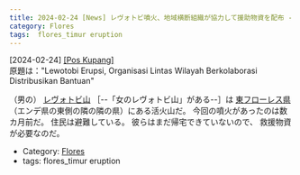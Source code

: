 ```yaml
---
title: 2024-02-24 [News] レヴォトビ噴火、地域横断組織が協力して援助物資を配布 ---レヴォトビ山の噴火の影響はまだまだ続く
category: Flores
tags:  flores_timur eruption
---
```


[2024-02-24] [[Pos Kupang]](https://kupang.tribunnews.com/2024/02/22/lewotobi-erupsi-organisasi-lintas-wilayah-berkolaborasi-distribusikan-bantuan?utm_source=pocket_saves)  
 原題は："Lewotobi Erupsi, 
Organisasi Lintas Wilayah 
Berkolaborasi Distribusikan Bantuan"

 （男の）
[レヴォトビ山](https://en.wikipedia.org/wiki/Lewotobi)
［--「女のレヴォトビ山」がある--］は
[東フローレス県](https://en.wikipedia.org/wiki/East_Flores_Regency)
（エンデ県の東側の隣の隣の県）にある活火山だ。
今回の噴火があったのは数カ月前だ。
住民は避難している。
彼らはまだ帰宅できていないので、
救援物資が必要なのだ。

- Category: [Flores](https://merapano.github.io/categories.html#Flores)
- tags:  flores_timur eruption

